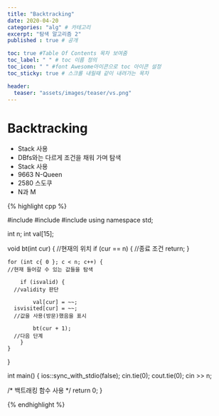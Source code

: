 ```yaml
---
title: "Backtracking"
date: 2020-04-20
categories: "alg" # 카테고리
excerpt: "탐색 알고리즘 2"
published : true # 공개

toc: true #Table Of Contents 목차 보여줌
toc_label: " " # toc 이름 정의
toc_icon: " " #font Awesome아이콘으로 toc 아이콘 설정
toc_sticky: true # 스크롤 내릴때 같이 내려가는 목차

header:
  teaser: "assets/images/teaser/vs.png"
---
```


# Backtracking

- Stack 사용
- DBfs와는 다르게 조건을 채워 가며 탐색
- Stack 사용
- 9663 N-Queen
- 2580 스도쿠
- N과 M


{% highlight cpp %}

#include <iostream>
#include <algorithm>
#include <cmath>
using namespace std;

int n;
int val[15];

void bt(int cur) {
  //현재의 위치
	if (cur == n) {
    //종료 조건
		return;
	}

	for (int c{ 0 }; c < n; c++) {
    //현재 들어갈 수 있는 값들을 탐색

		if (isvalid) {
      //validity 판단

			val[cur] = ~~;
      isvisited[cur] = ~~;
      //값을 사용(방문)했음을 표시

			bt(cur + 1);
      //다음 단계
		}
	}
}


int main() {
	ios::sync_with_stdio(false); cin.tie(0); cout.tie(0);
	cin >> n;

  /*
  백트래킹 함수 사용
  */
	return 0;
}

{% endhighlight %}
